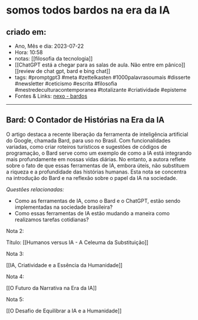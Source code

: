 # somos todos bardos na era da IA

## criado em: 
-  Ano, Mês e dia: 2023-07-22
- Hora: 10:58
- notas: [[filosofia da tecnologia]]
- [[ChatGPT está a chegar para as salas de aula. Não entre em pânico]]
  [[review de chat gpt, bard e bing chat]]
- tags: 
  #promptgpt3 #meta #zettelkasten #1000palavrasoumais #disserte #newsletter #ceticismo #escrita #filosofia #mestredeculturacontemporanea #totalizante #criatividade #episteme
- Fontes & Links: [nexo - bardos](https://www.nexojornal.com.br/colunistas/2023/Somos-todos-bardos-contar-hist%C3%B3rias-na-era-da-IA)
---

## Bard: O Contador de Histórias na Era da IA

O artigo destaca a recente liberação da ferramenta de inteligência artificial do Google, chamada Bard, para uso no Brasil. Com funcionalidades variadas, como criar roteiros turísticos e sugestões de códigos de programação, o Bard serve como um exemplo de como a IA está integrando mais profundamente em nossas vidas diárias. No entanto, a autora reflete sobre o fato de que essas ferramentas de IA, embora úteis, não substituem a riqueza e a profundidade das histórias humanas. Esta nota se concentra na introdução do Bard e na reflexão sobre o papel da IA na sociedade.

*Questões relacionadas:*
- Como as ferramentas de IA, como o Bard e o ChatGPT, estão sendo implementadas na sociedade brasileira?
- Como essas ferramentas de IA estão mudando a maneira como realizamos tarefas cotidianas?

Nota 2:

Título: [[Humanos versus IA - A Celeuma da Substituição]]

Nota 3:

[[IA, Criatividade e a Essência da Humanidade]]

Nota 4:

[[O Futuro da Narrativa na Era da IA]]

Nota 5:

[[O Desafio de Equilibrar a IA e a Humanidade]]